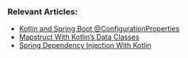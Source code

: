 
### Relevant Articles:

- [Kotlin and Spring Boot @ConfigurationProperties](https://www.baeldung.com/kotlin/spring-boot-configurationproperties)
- [Mapstruct With Kotlin’s Data Classes](https://www.baeldung.com/kotlin/mapstruct-data-classes)
- [Spring Dependency Injection With Kotlin](https://www.baeldung.com/kotlin/spring-dependency-injection)
